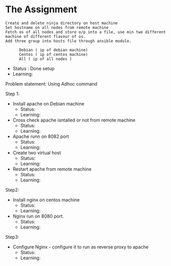 # The Assignment

    Create and delete ninja directory on host machine
    Set hostname on all nodes from remote machine
    Fetch os of all nodes and store o/p into a file, use min two different machine of different flavour of os.
    Add three group into hosts file through ansible module.

          Debian ( ip of debian machine)
          Centos ( ip of centos machine)
          All ( ip of all nodes )
- Status : Done setup
- Learning:

Problem statement: Using Adhoc command

Step 1:

- Install apache on Debian machine
  - Status: 
  - Learning:
- Cross check apache isntalled or not from remote machine
  - Status: 
  - Learning:
- Apache runn  on 8082 port
    - Status:
    - Learning:
- Create two virtual host
  - Status:
  - Learning:
- Restart apache from remote machine
   - Status:
   - Learning:

Step2:

- Install nginx on centos machine
  - Status:
  - Learning:
-  Nginx run on 8080 port.
   - Status:
   - Learning:


Step3:

- Configure Nginx - configure it to run as reverse proxy to apache
  - Status:
  - Learning:
